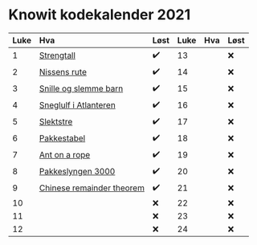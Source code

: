 # Knowit kodekalender 2021


Luke | Hva | Løst | Luke | Hva | Løst
:------------ | :------------- | :------------- | :------------ | :------------- | :-------------
 1 | [Strengtall](01.py) | :heavy_check_mark: | 13 |  | :x: 
 2 | [Nissens rute](02.py) | :heavy_check_mark: | 14 |  | :x:
 3 | [Snille og slemme barn](03.py) | :heavy_check_mark: | 15 |  | :x:
 4 | [Sneglulf i Atlanteren](04.py) | :heavy_check_mark: | 16 |  | :x:
 5 | [Slektstre](05.py) | :heavy_check_mark: | 17 |  | :x:
 6 | [Pakkestabel](06.py) | :heavy_check_mark: | 18 |  | :x:
 7 | [Ant on a rope](07.py) | :heavy_check_mark: | 19 |  | :x:
 8 | [Pakkeslyngen 3000](08.py) | :heavy_check_mark: | 20 |  | :x:
 9 | [Chinese remainder theorem](09.py) | :heavy_check_mark: | 21 |  | :x:
10 |  | :x: | 22 |  | :x:
11 |  | :x: | 23 |  | :x:
12 |  | :x: | 24 |  | :x:
